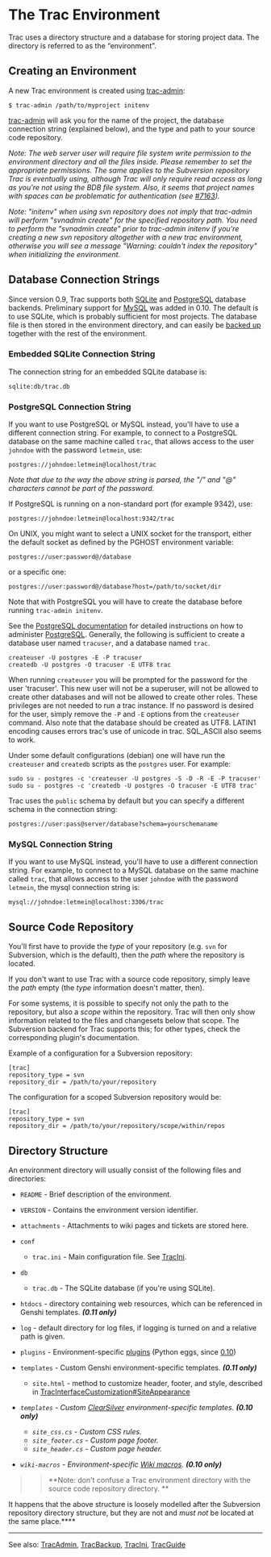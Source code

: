# The Trac Environment


Trac uses a directory structure and a database for storing project data. The directory is referred to as the “environment”.

## Creating an Environment


A new Trac environment is created using  [trac-admin](trac-admin):

```wiki
$ trac-admin /path/to/myproject initenv
```

[trac-admin](trac-admin) will ask you for the name of the project, the
database connection string (explained below), and the type and path to
your source code repository.

*Note: The web server user will require file system write permission to 
the environment directory and all the files inside. Please remember to set
the appropriate permissions. The same applies to the Subversion repository 
Trac is eventually using, although Trac will only require read access as long 
as you're not using the BDB file system. Also, it seems that project names
with spaces can be problematic for authentication (see [ \#7163](http://trac.edgewall.org/intertrac/%237163)).*

*Note: "initenv" when using svn repository does not imply that trac-admin will perform "svnadmin create" for the specified repository path. You need to perform the "svnadmin create" prior to trac-admin initenv if you're creating a new svn repository altogether with a new trac environment, otherwise you will see a message "Warning: couldn't index the repository" when initializing the environment.*

## Database Connection Strings


Since version 0.9, Trac supports both [ SQLite](http://sqlite.org/) and
[ PostgreSQL](http://www.postgresql.org/) database backends.  Preliminary
support for [ MySQL](http://mysql.com/) was added in 0.10.  The default is
to use SQLite, which is probably sufficient for most projects. The database
file is then stored in the environment directory, and can easily be 
[backed up](trac-backup) together with the rest of the environment.

### Embedded SQLite Connection String


The connection string for an embedded SQLite database is:

```wiki
sqlite:db/trac.db
```

### PostgreSQL Connection String


If you want to use PostgreSQL or MySQL instead, you'll have to use a
different connection string. For example, to connect to a PostgreSQL
database on the same machine called `trac`, that allows access to the
user `johndoe` with the password `letmein`, use:

```wiki
postgres://johndoe:letmein@localhost/trac
```

*Note that due to the way the above string is parsed, the "/" and "@" characters cannot be part of the password.*


If PostgreSQL is running on a non-standard port (for example 9342), use:

```wiki
postgres://johndoe:letmein@localhost:9342/trac
```


On UNIX, you might want to select a UNIX socket for the transport,
either the default socket as defined by the PGHOST environment variable:

```wiki
postgres://user:password@/database
```


or a specific one:

```wiki
postgres://user:password@/database?host=/path/to/socket/dir
```


Note that with PostgreSQL you will have to create the database before running
`trac-admin initenv`.


See the [ PostgreSQL documentation](http://www.postgresql.org/docs/) for detailed instructions on how to administer [ PostgreSQL](http://postgresql.org).
Generally, the following is sufficient to create a database user named `tracuser`, and a database named `trac`.

```wiki
createuser -U postgres -E -P tracuser
createdb -U postgres -O tracuser -E UTF8 trac
```


When running `createuser` you will be prompted for the password for the user 'tracuser'. This new user will not be a superuser, will not be allowed to create other databases and will not be allowed to create other roles. These privileges are not needed to run a trac instance. If no password is desired for the user, simply remove the `-P` and `-E` options from the `createuser` command.  Also note that the database should be created as UTF8. LATIN1 encoding causes errors trac's use of unicode in trac.  SQL_ASCII also seems to work.


Under some default configurations (debian) one will have run the `createuser` and `createdb` scripts as the `postgres` user.  For example:

```wiki
sudo su - postgres -c 'createuser -U postgres -S -D -R -E -P tracuser'
sudo su - postgres -c 'createdb -U postgres -O tracuser -E UTF8 trac'
```


Trac uses the `public` schema by default but you can specify a different schema in the connection string:

```wiki
postgres://user:pass@server/database?schema=yourschemaname
```

### MySQL Connection String


If you want to use MySQL instead, you'll have to use a
different connection string. For example, to connect to a MySQL
database on the same machine called `trac`, that allows access to the
user `johndoe` with the password `letmein`, the mysql connection string is:

```wiki
mysql://johndoe:letmein@localhost:3306/trac
```

## Source Code Repository


You'll first have to provide the *type* of your repository (e.g. `svn` for Subversion,
which is the default), then the *path* where the repository is located.


If you don't want to use Trac with a source code repository, simply leave the *path* empty
(the *type* information doesn't matter, then).


For some systems, it is possible to specify not only the path to the repository,
but also a *scope* within the repository. Trac will then only show information
related to the files and changesets below that scope. The Subversion backend for
Trac supports this; for other types, check the corresponding plugin's documentation.


Example of a configuration for a Subversion repository:

```wiki
[trac]
repository_type = svn
repository_dir = /path/to/your/repository
```


The configuration for a scoped Subversion repository would be:

```wiki
[trac]
repository_type = svn
repository_dir = /path/to/your/repository/scope/within/repos
```

## Directory Structure


An environment directory will usually consist of the following files and directories:

- `README` - Brief description of the environment.
- `VERSION` - Contains the environment version identifier.
- `attachments` - Attachments to wiki pages and tickets are stored here.
- `conf`

  - `trac.ini` - Main configuration file. See [TracIni](trac-ini).
- `db`

  - `trac.db` - The SQLite database (if you're using SQLite).
- `htdocs` - directory containing web resources, which can be referenced in Genshi templates. ***(0.11 only)***
- `log` - default directory for log files, if logging is turned on and a relative path is given.
- `plugins` - Environment-specific [plugins](trac-plugins) (Python eggs, since [ 0.10](http://trac.edgewall.org/intertrac/milestone%3A0.10))
- `templates` - Custom Genshi environment-specific templates. ***(0.11 only)***

  - `site.html` - method to customize header, footer, and style, described in [TracInterfaceCustomization\#SiteAppearance](trac-interface-customization#site-appearance)
- *`templates` - Custom [ ClearSilver](http://trac.edgewall.org/intertrac/ClearSilver) environment-specific templates. **(0.10 only)***

  - *`site_css.cs` - Custom CSS rules.*
  - *`site_footer.cs` - Custom page footer.*
  - *`site_header.cs` - Custom page header.*
- *`wiki-macros` - Environment-specific [Wiki macros](wiki-macros). **(0.10 only)***

> > **Note: don't confuse a Trac environment directory with the source code repository directory.
> > **


It happens that the above structure is loosely modelled after the Subversion repository directory 
structure, but they are not and *must not* be located at the same place.****

---


See also: [TracAdmin](trac-admin), [TracBackup](trac-backup), [TracIni](trac-ini), [TracGuide](trac-guide)